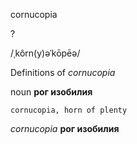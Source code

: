 cornucopia

?

/ˌkôrn(y)əˈkōpēə/

Definitions of _cornucopia_

noun
**рог изобилия**

    cornucopia, horn of plenty

_cornucopia_
**рог изобилия**
